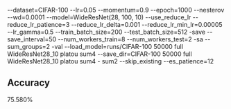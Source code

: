 --dataset=CIFAR-100 --lr=0.05 --momentum=0.9 --epoch=1000 --nesterov --wd=0.0001 --model=WideResNet(28, 100, 10) --use_reduce_lr --reduce_lr_patience=3 --reduce_lr_delta=0.001 --reduce_lr_min_lr=0.00005 --lr_gamma=0.5 --train_batch_size=200 --test_batch_size=512 -save --save_interval=50 --num_workers_train=8 --num_workers_test=2 -sa --sum_groups=2 -val --load_model=runs/CIFAR-100 50000 full WideResNet28_10 platou sum4 --save_dir=CIFAR-100 50000 full WideResNet28_10 platou sum4 - sum2 --skip_existing --es_patience=12
## Accuracy
 75.580%